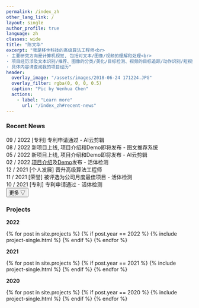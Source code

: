 ```yaml
---
permalink: /index_zh
other_lang_link: /
layout: single
author_profile: true
language: zh
classes: wide
title: "陈文华"
excerpt: "我是移卡科技的高级算法工程师<br>
· 主要研究方向是计算机视觉, 包括对文本/图像/视频的理解和处理<br>
· 项目经历涉及文本识别/推荐、图像的分类/美化/目标检测、视频的目标追踪/动作识别/短视频制作等<br>
· 具体内容请查阅我的项目经历"
header:
  overlay_image: "/assets/images/2018-06-24 171224.JPG"
  overlay_filter: rgba(0, 0, 0, 0.5)
  caption: "Pic by Wenhua Chen"
  actions:
    - label: "Learn more"
      url: "/index_zh#recent-news"
---
```


<script type="text/javascript">
function do_change(){
  button = document.getElementById("showmore");
  content = document.getElementById("morecontent");
  if (content.style.display == "block") {
      content.style.display = "none";
      button.innerHTML = "更多 ▽";
    } else {
      content.style.display = "block";
      button.innerHTML = "更多 △";
    }
}
</script>

<h3 id="recent-news" class="section-title">Recent News</h3>

<!-- <div class="news-item">
  <span class="label label-green">11 / 2022</span> <span>[荣誉] 被评为公司半年度最佳项目 - 图文推荐和AI云剪辑</span>
</div> -->
<div class="news-item">
  <span class="label label-green">09 / 2022</span> <span>[专利] 专利申请通过 - AI云剪辑</span>
</div>
<div class="news-item">
  <span class="label label-green">08 / 2022</span> <span>新项目上线, 项目介绍和Demo即将发布 - 图文推荐系统</span>
</div>
<div class="news-item">
  <span class="label label-green">05 / 2022</span> <span>新项目上线, 项目介绍和Demo即将发布 - AI云剪辑</span>
</div>
<div class="news-item">
  <span class="label label-green">02 / 2022</span> <span><a href="/projects/活体检测" target="_blank">项目介绍</a>及<a href="https://www.bilibili.com/video/BV1aa4y1f7Up" target="_blank">Demo</a>发布 - 活体检测</span>
</div>
<div class="news-item">
  <span class="label label-blue">12 / 2021</span> <span>[个人发展] 晋升高级算法工程师</span>
</div>
<div class="news-item">
  <span class="label label-blue">11 / 2021</span> <span>[荣誉] 被评选为公司月度最佳项目 - 活体检测</span>
</div>
<div class="news-item">
  <span class="label label-blue">10 / 2021</span> <span>[专利] 专利申请通过 - 活体检测</span>
</div>

<div class="recent-news-more">
<button type="button" class="btn--inverse" id="showmore" onclick="do_change(); return false;">
更多 ▽</button>
</div>

<div id="morecontent" style="display:none;">
  <div class="news-item">
    <span class="label label-blue">09 / 2021</span> <span>服务稳定性和效率优化 - 活体检测</span>
  </div>
  <div class="news-item">
    <span class="label label-blue">08 / 2021</span> <span>通过灰度测试, 部署到公司所有APP内, 代替原有第三方通道 - 活体检测</span>
  </div>
  <div class="news-item">
    <span class="label label-blue">05 / 2021</span> <span>实验准确率达到99.65%, 开始灰度测试 - 活体检测</span>
  </div>
  <div class="news-item">
    <span class="label label-blue">02 / 2021</span> <span><a href="/projects/行人追踪和行为识别" target="_blank">项目介绍</a>及<a href="https://www.bilibili.com/video/BV1Za411d7tu" target="_blank">Demo</a>发布 - 行人追踪和行为识别</span>
  </div>

  <div class="news-item">
    <span class="label label-green">12 / 2020</span> <span>[专利] 专利申请通过 - 行人追踪和行为识别</span>
  </div>
  <div class="news-item">
    <span class="label label-green">11 / 2020</span> <span>[荣誉] 被评选为公司月度最佳项目 - 行人追踪和行为识别</span>
  </div>
  <div class="news-item">
    <span class="label label-green">10 / 2020</span> <span>项目在公司图书馆部署 - 行人追踪和行为识别</span>
  </div>
  <div class="news-item">
    <span class="label label-green">04 / 2020</span> <span>[个人发展] 入职<a href="https://www.yeahka.com/" target="_blank">移卡科技</a></span>
  </div>

  <div class="news-item">
    <span class="label label-blue">12 / 2019</span> <span><a href="/projects/AI辅助诊断" target="_blank">项目介绍</a>发布, 附带<a href="/assets/images/AI_assisted_diagnose/软件展示.png" target="_blank">Demo</a>和<a href="https://www.github.com/wenhua-chen/AI_Assisted_Diagnose/" target="_blank">代码</a> - AI辅助诊断</span>
  </div>
  <div class="news-item">
    <span class="label label-blue">10 / 2019</span> <span>在<a href="https://zh.wikipedia.org/wiki/%E4%B8%8A%E6%B5%B7%E4%BA%A4%E9%80%9A%E5%A4%A7%E5%AD%A6%E5%8C%BB%E5%AD%A6%E9%99%A2%E9%99%84%E5%B1%9E%E7%91%9E%E9%87%91%E5%8C%BB%E9%99%A2" target="_blank">上海瑞金医院</a>通过测试, 交付医生使用 - AI辅助诊断</span>
  </div>
</div>

<h3 id="projects" class="section-title">Projects</h3>

<h4 style="margin:0 0 1em;padding:0;"><div class="section-subtitle">2022</div></h4>

{% for post in site.projects %}
  {% if post.year == 2022 %}
    {% include project-single.html %}
  {% endif %}
{% endfor %}

<h4 style="margin:0 0 1em;padding:0;"><div class="section-subtitle">2021</div></h4>

{% for post in site.projects %}
  {% if post.year == 2021 %}
    {% include project-single.html %}
  {% endif %}
{% endfor %}

<h4 style="margin:0 0 1em;padding:0;"><div class="section-subtitle">2020</div></h4>

{% for post in site.projects %}
  {% if post.year == 2020 %}
    {% include project-single.html %}
  {% endif %}
{% endfor %}